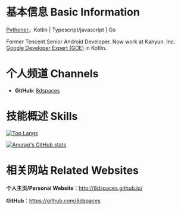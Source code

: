 # 基本信息 Basic Information

[Pythoner](https://github.com/8dspaces)，Kotlin | Typescript/javascript | Go 
 
Former Tencent Senior Android Developer. Now work at Kanyun. Inc. [Google Developer Expert (GDE)](https://g.dev/bennyhuo) in Kotlin.

# 个人频道 Channels

* **GitHub**: [8dspaces](https://github.com/8dspaces)


# 技能概述 Skills

[![Top Langs](https://github-readme-stats.vercel.app/api/top-langs/?username=8dspaces&hide=HTML,css,php&layout=compact&show_icons=true)](https://github.com/anuraghazra/github-readme-stats)

[![Anurag's GitHub stats](https://github-readme-stats.vercel.app/api?username=8dspaces&show_icons=true)](https://github.com/anuraghazra/github-readme-stats)


# 相关网站 Related Websites

**个人主页/Personal Website**：http://8dspaces.github.io/

**GitHub**：https://github.com/8dspaces
